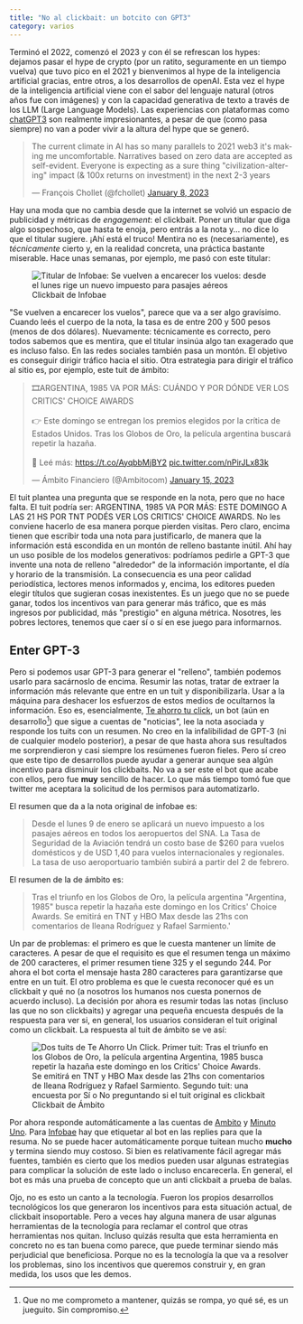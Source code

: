 ```yaml
---
title: "No al clickbait: un botcito con GPT3"
category: varios
---
```



Terminó el 2022, comenzó el 2023 y con él se refrescan los hypes: dejamos pasar el hype de crypto (por un ratito,
seguramente en un tiempo vuelva) que tuvo pico en el 2021 y bienvenimos al hype de la inteligencia artificial gracias,
entre otros, a los desarrollos de openAI. Esta vez el hype de la inteligencia artificial viene con el sabor del 
lenguaje natural (otros años fue con imágenes) y con la capacidad generativa de texto a través de los LLM (Large 
Language Models). Las experiencias con plataformas como [chatGPT3](https://chat.openai.com/chat) son realmente
impresionantes, a pesar de que (como pasa siempre) no van a poder vivir a la altura del hype que se generó.

<blockquote class="twitter-tweet"><p lang="en" dir="ltr">The current climate in AI has so many parallels to 2021 web3 it&#39;s making me uncomfortable. Narratives based on zero data are accepted as self-evident. Everyone is expecting as a sure thing &quot;civilization-altering&quot; impact (&amp; 100x returns on investment) in the next 2-3 years</p>&mdash; François Chollet (@fchollet) <a href="https://twitter.com/fchollet/status/1612142423425138688?ref_src=twsrc%5Etfw">January 8, 2023</a></blockquote> <script async src="https://platform.twitter.com/widgets.js" charset="utf-8"></script>

Hay una moda que no cambia desde que la internet se volvió un espacio de publicidad y métricas de *engagement*: el
clickbait. Poner un titular que diga algo sospechoso, que hasta te enoja, pero entrás a la nota y... no dice lo que el
titular sugiere. ¡Ahí está el truco! Mentira no es (necesariamente), es *técnicamente* cierto y, en la realidad
concreta, una práctica bastante miserable. Hace unas semanas, por ejemplo, me pasó con este titular:

<figure>
  <img
  src="{{site.url}}/assets/posts/no-al-clickbait/infobae_clickbait.png"
  alt="Titular de Infobae: Se vuelven a encarecer los vuelos: desde el lunes rige un nuevo impuesto para pasajes aéreos"/>
  <figcaption>Clickbait de Infobae</figcaption>
</figure>


"Se vuelven a encarecer los vuelos", parece que va a ser algo gravísimo. Cuando leés el cuerpo de la nota, la tasa es
de entre 200 y 500 pesos (menos de dos dólares). Nuevamente: técnicamente es correcto, pero todos sabemos que es
mentira, que el titular insinúa algo tan exagerado que es incluso falso. En las redes sociales también pasa un montón.
El objetivo es conseguir dirigir tráfico hacia el sitio. Otra estrategia para dirigir el tráfico al sitio es, por
ejemplo, este tuit de ámbito:

<blockquote class="twitter-tweet"><p lang="es" dir="ltr">🎞ARGENTINA, 1985 VA POR MÁS: CUÁNDO Y POR DÓNDE VER LOS CRITICS&#39; CHOICE AWARDS<br><br>👉 Este domingo se entregan los premios elegidos por la crítica de Estados Unidos. Tras los Globos de Oro, la película argentina buscará repetir la hazaña.<br><br>📲 Leé más: <a href="https://t.co/AyqbbMjBY2">https://t.co/AyqbbMjBY2</a> <a href="https://t.co/nPirJLx83k">pic.twitter.com/nPirJLx83k</a></p>&mdash; Ámbito Financiero (@Ambitocom) <a href="https://twitter.com/Ambitocom/status/1614631302191251459?ref_src=twsrc%5Etfw">January 15, 2023</a></blockquote> <script async src="https://platform.twitter.com/widgets.js" charset="utf-8"></script>

El tuit plantea una pregunta que se responde en la nota, pero que no hace falta. El tuit podría ser:
ARGENTINA, 1985 VA POR MÁS: ESTE DOMINGO A LAS 21 HS POR TNT PODÉS VER LOS CRITICS' CHOICE AWARDS. No les conviene
hacerlo de esa manera porque pierden visitas. Pero claro, encima tienen que escribir toda una nota para justificarlo,
de manera que la información está escondida en un montón de relleno bastante inútil. Ahí hay un uso posible de los
modelos generativos: podríamos pedirle a GPT-3 que invente una nota de relleno "alrededor" de la información importante,
el día y horario de la transmisión. La consecuencia es una peor calidad periodística, lectores menos informados y,
encima, los editores pueden elegir títulos que sugieran cosas inexistentes. Es un juego que no se puede ganar, todos
los incentivos van para generar más tráfico, que es más ingresos por publicidad, más "prestigio" en alguna métrica.
Nosotres, les pobres lectores, tenemos que caer sí o sí en ese juego para informarnos.

## Enter GPT-3

Pero si podemos usar GPT-3 para generar el "relleno", también podemos usarlo para sacárnoslo de encima. Resumir las
notas, tratar de extraer la información más relevante que entre en un tuit y disponibilizarla. Usar a la máquina para
deshacer los esfuerzos de estos medios de ocultarnos la información. Eso es, esencialmente,
[Te ahorro tu click](https://twitter.com/teahorrotuclick), un bot (aún en desarrollo[^1]) que sigue a cuentas de "noticias",
lee la nota asociada y responde los tuits con un resumen. No creo en la infalibilidad de GPT-3 (ni de cualquier
modelo posterior), a pesar de que hasta ahora sus resultados me sorprendieron y casi siempre los resúmenes fueron
fieles. Pero sí creo que este tipo de desarrollos puede ayudar a generar aunque sea algún incentivo para disminuir los
clickbaits. No va a ser este el bot que acabe con ellos, pero fue **muy** sencillo de hacer. Lo que más tiempo tomó fue
que twitter me aceptara la solicitud de los permisos para automatizarlo.

El resumen que da a la nota original de infobae es:

> Desde el lunes 9 de enero se aplicará un nuevo impuesto a los pasajes aéreos en todos los aeropuertos del SNA.
> La Tasa de Seguridad de la Aviación tendrá un costo base de $260 para vuelos domésticos y de USD 1,40 para vuelos
> internacionales y regionales. La tasa de uso aeroportuario también subirá a partir del 2 de febrero.

El resumen de la de ámbito es:

> Tras el triunfo en los Globos de Oro, la película argentina "Argentina, 1985" busca repetir la hazaña este domingo
> en los Critics' Choice Awards. Se emitirá en TNT y HBO Max desde las 21hs con comentarios de Ileana Rodríguez
> y Rafael Sarmiento.'

Un par de problemas: el primero es que le cuesta mantener un límite de caracteres. A pesar de que el requisito es que
el resumen tenga un máximo de 200 caracteres, el primer resumen tiene 325 y el segundo 244. Por ahora el bot corta
el mensaje hasta 280 caracteres para garantizarse que entre en un tuit. El otro problema es que le cuesta reconocer
qué es un clickbait y qué no (a nosotros los humanos nos cuesta ponernos de acuerdo incluso). La decisión por ahora
es resumir todas las notas (incluso las que no son clickbaits) y agregar una pequeña encuesta después de la respuesta
para ver si, en general, los usuarios consideran el tuit original como un clickbait. La respuesta al tuit de ámbito se
ve así:

<figure>
  <img
  src="{{site.url}}/assets/posts/no-al-clickbait/respuesta_ambito.png"
  alt="Dos tuits de Te Ahorro Un Click. Primer tuit: Tras el triunfo en los Globos de Oro, la película argentina Argentina, 1985 busca repetir la hazaña este domingo en los Critics' Choice Awards. Se emitirá en TNT y HBO Max desde las 21hs con comentarios de Ileana Rodríguez y Rafael Sarmiento. Segundo tuit: una encuesta por Sí o No preguntando si el tuit original es clickbait"
/>
  <figcaption>Clickbait de Ámbito</figcaption>
</figure>

Por ahora responde automáticamente a las cuentas de [Ambito](https://twitter.com/ambitocom) y
[Minuto Uno](https://twitter.com/minutounocom). Para [Infobae](https://twitter.com/infobae) hay que etiquetar al bot
en las replies para que la resuma. No se puede hacer automáticamente porque tuitean mucho **mucho** y termina siendo
muy costoso. Si bien es relativamente fácil agregar más fuentes, también es cierto que los medios pueden usar algunas
estrategias para complicar la solución de este lado o incluso encarecerla. En general, el bot es más una prueba de
concepto que un anti clickbait a prueba de balas.

Ojo, no es esto un canto a la tecnología. Fueron los propios desarrollos tecnológicos los que generaron los incentivos
para esta situación actual, de clickbait insoportable. Pero a veces hay alguna manera de usar algunas herramientas de la
tecnología para reclamar el control que otras herramientas nos quitan. Incluso quizás resulta que esta herramienta
en concreto no es tan buena como parece, que puede terminar siendo más perjudicial que beneficiosa. Porque no es la
tecnología la que va a resolver los problemas, sino los incentivos que queremos construir y, en gran medida, los usos
que les demos.

[^1]: Que no me comprometo a mantener, quizás se rompa, yo qué sé, es un jueguito. Sin compromiso.